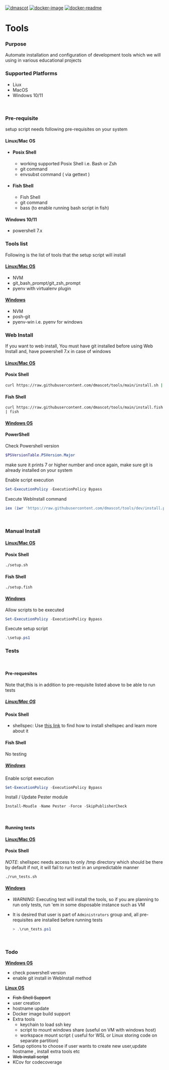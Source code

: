 [![dmascot](https://circleci.com/gh/dmascot/tools/tree/main.svg?style=svg)](https://circleci.com/gh/dmascot/tools/?branch=main) [![docker-image](https://github.com/dmascot/tools/actions/workflows/docker_image.yml/badge.svg)](https://github.com/dmascot/tools/actions/workflows/docker_image.yml) [![docker-readme](https://github.com/dmascot/tools/actions/workflows/docker_readme.yml/badge.svg)](https://github.com/dmascot/tools/actions/workflows/docker_readme.yml)

# Tools

### **Purpose**

Automate installation and configuration of development tools which we will using in various educational projects
<br>

### **Supported Platforms**

- Liux
- MacOS
- Windows 10/11

<br>

### **Pre-requisite**

setup script needs following pre-requisites on your system

#### Linux/Mac OS

- #### Posix Shell

  - working supported Posix Shell i.e. Bash or Zsh
  - git command
  - envsubst command ( via gettext )

- #### Fish Shell

  - Fish Shell
  - git command
  - bass (to enable running bash script in fish)

#### Windows 10/11

- powershell 7.x

### **Tools list**

Following is the list of tools that the setup script will install

#### <u>**Linux/Mac OS**</u>

- NVM
- git_bash_prompt/git_zsh_prompt
- pyenv with virtualenv plugin

#### <u>**Windows**</u>

- NVM
- posh-git
- pyenv-win i.e. pyenv for windows
  <br>

### **Web Install**

If you want to web install, You must have git installed before using Web Install and, have powershell 7.x in case of windows

#### <u>**Linux/Mac OS**</u>

#### Posix Shell

```bash
curl https://raw.githubusercontent.com/dmascot/tools/main/install.sh | $SHELL
```

#### Fish Shell

```fish
curl https://raw.githubusercontent.com/dmascot/tools/main/install.fish | fish
```

#### <u>**Windows OS**</u>

#### PowerShell

Check Powershell version

```powershell
$PSVersionTable.PSVersion.Major
```

make sure it prints 7 or higher number and once again, make sure git is already installed on your system

Enable script execution

```powershell
Set-ExecutionPolicy -ExecutionPolicy Bypass
```

Execute WebInstall command

```powershell
iex (iwr 'https://raw.githubusercontent.com/dmascot/tools/dev/install.ps1').Content
```

<br>

### **Manual Install**

#### <u>**Linux/Mac OS**</u>

#### Posix Shell

```bash
./setup.sh
```

#### Fish Shell

```fish
./setup.fish
```

#### <u>**Windows**</u>

Allow scripts to be executed

```powershell
Set-ExecutionPolicy -ExecutionPolicy Bypass
```

Execute setup script

```powershell
.\setup.ps1
```

### **Tests**

<br>

#### Pre-requesites

Note that,this is in addition to pre-requisite listed above to be able to run tests

##### <u>**Linux/Mac OS**</u>

#### Posix Shell

- shellspec: Use [this link](https://github.com/shellspec/shellspec#installation) to find how to install shellspec and learn more about it

#### Fish Shell

No testing

##### <u>**Windows**</u>

Enable script execution

```powershell
Set-ExecutionPolicy -ExecutionPolicy Bypass
```

Install / Update Pester module

```powershell
Install-Moudle -Name Pester -Force -SkipPublisherCheck
```

<br>

#### **Running tests**

#### <u>**Linux/Mac OS**</u>

#### Posix Shell

_NOTE_: shellspec needs access to only /tmp directory which should be there by default if not, it will fail to run test in an unpredictable manner

```bash
./run_tests.sh
```

#### <u>**Windows**</u>

- _WARNING:_ Executing test will install the tools, so if you are planning to run only tests, run 'em in some disposable instance such as VM

- It is desired that user is part of `Administrators` group and, all pre-requisites are installed before running tests

  ```powershell
  > .\run_tests.ps1
  ```

<br>

### Todo

<u>**Windows OS**</u>

- check powershell version
- enable git install in WebInstall method

<u>**Linux OS**</u>

- ~~Fish Shell Support~~
- user creation
- hostname update
- Docker image build support
- Extra tools
  - keychain to load ssh key
  - script to mount windows share (useful on VM with windows host)
  - workspace mount script ( useful for WSL or Linux storing code on separate partition)
- Setup options to choose if user wants to create new user,update hostname , install extra tools etc
- ~~Web install script~~
- KCov for codecoverage
